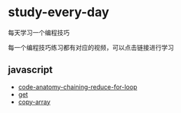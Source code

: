 # study-every-day

每天学习一个编程技巧

每一个编程技巧练习都有对应的视频，可以点击链接进行学习

## javascript

- [code-anatomy-chaining-reduce-for-loop](https://www.bilibili.com/video/BV1Qo4y1f7QK)
- [get](https://www.bilibili.com/video/BV1Vp4y1b7cf)
- [copy-array](https://www.bilibili.com/video/BV1aU4y1b7EJ/)

